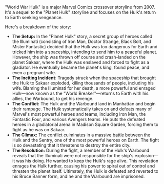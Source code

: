 "World War Hulk" is a major Marvel Comics crossover storyline from 2007. It's a sequel to the "Planet Hulk" storyline and focuses on the Hulk's return to Earth seeking vengeance.

Here's a breakdown of the story:

* **The Setup:** In the "Planet Hulk" story, a secret group of heroes called the Illuminati (consisting of Iron Man, Doctor Strange, Black Bolt, and Mister Fantastic) decided that the Hulk was too dangerous for Earth and tricked him into a spaceship, intending to send him to a peaceful planet. However, the ship was thrown off course and crash-landed on the planet Sakaar, where the Hulk was enslaved and forced to fight as a gladiator. He eventually became the planet's king, found peace, and even a pregnant wife.
* **The Inciting Incident:** Tragedy struck when the spaceship that brought the Hulk to Sakaar exploded, killing thousands of people, including his wife. Blaming the Illuminati for her death, a more powerful and enraged Hulk—now known as the "World Breaker"—returns to Earth with his allies, the Warbound, to get his revenge.
* **The Conflict:** The Hulk and the Warbound land in Manhattan and begin their rampage. The Hulk systematically takes on and defeats many of Marvel's most powerful heroes and teams, including Iron Man, the Fantastic Four, and various Avengers teams. He puts the defeated heroes in a gladiatorial arena in Madison Square Garden, forcing them to fight as he was on Sakaar.
* **The Climax:** The conflict culminates in a massive battle between the Hulk and the Sentry, one of the most powerful heroes on Earth. The fight is so devastating that it threatens to destroy the entire city.
* **The Resolution:** During the fight, a member of the Hulk's Warbound reveals that the Illuminati were not responsible for the ship's explosion—it was his doing. He wanted to keep the Hulk's rage alive. This revelation enrages the Hulk further, causing his power to spiral out of control and threaten the planet itself. Ultimately, the Hulk is defeated and reverted to his Bruce Banner form, and he and the Warbound are imprisoned.